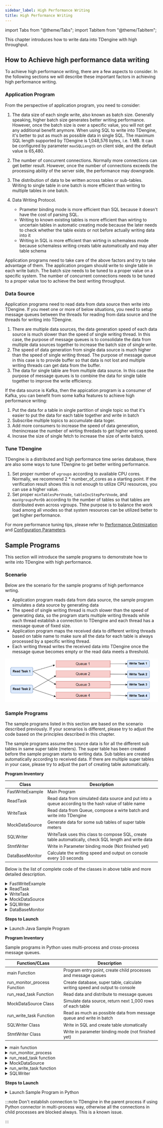 ```yaml
---
sidebar_label: High Performance Writing
title: High Performance Writing
---
```


import Tabs from "@theme/Tabs";
import TabItem from "@theme/TabItem";

This chapter introduces how to write data into TDengine with high throughput.

## How to Achieve high performance data writing

To achieve high performance writing, there are a few aspects to consider. In the following sections we will describe these important factors in achieving high performance writing.

### Application Program

From the perspective of application program, you need to consider:

1. The data size of each single write, also known as batch size. Generally speaking, higher batch size generates better writing performance. However, once the batch size is over a specific value, you will not get any additional benefit anymore. When using SQL to write into TDengine, it's better to put as much as possible data in single SQL. The maximum SQL length supported by TDengine is 1,048,576 bytes, i.e. 1 MB. It can be configured by parameter `maxSQLLength` on client side, and the default value is 65,480.

2. The number of concurrent connections. Normally more connections can get better result. However, once the number of connections exceeds the processing ability of the server side, the performance may downgrade.

3. The distribution of data to be written across tables or sub-tables. Writing to single table in one batch is more efficient than writing to multiple tables in one batch.

4. Data Writing Protocol.
   - Prameter binding mode is more efficient than SQL because it doesn't have the cost of parsing SQL.
   - Writing to known existing tables is more efficient than wirting to uncertain tables in automatic creating mode because the later needs to check whether the table exists or not before actually writing data into it
   - Writing in SQL is more efficient than wirting in schemaless mode because schemaless writing creats table automatically and may alter table schema

Application programs need to take care of the above factors and try to take advantage of them. The application progam should write to single table in each write batch. The batch size needs to be tuned to a proper value on a specific system. The number of concurrent connections needs to be tuned to a proper value too to achieve the best writing throughput.

### Data Source

Application programs need to read data from data source then write into TDengine. If you meet one or more of below situations, you need to setup message queues between the threads for reading from data source and the threads for writing into TDengine.

1. There are multiple data sources, the data generation speed of each data source is much slower than the speed of single writing thread. In this case, the purpose of message queues is to consolidate the data from multiple data sources together to increase the batch size of single write.
2. The speed of data generation from single data source is much higher than the speed of single writing thread. The purpose of message queue in this case is to provide buffer so that data is not lost and multiple writing threads can get data from the buffer.
3. The data for single table are from multiple data source. In this case the purpose of message queues is to combine the data for single table together to improve the write efficiency.

If the data source is Kafka, then the appication program is a consumer of Kafka, you can benefit from some kafka features to achieve high performance writing:

1. Put the data for a table in single partition of single topic so that it's easier to put the data for each table together and write in batch
2. Subscribe multiple topics to accumulate data toger.
3. Add more consumers to increase the speed of data generation, thenincrease the number of wirting thredads to get higher writing speed.
4. Incrase the size of single fetch to increase the size of write batch.

### Tune TDengine

TDengine is a distributed and high performance time series database, there are also some ways to tune TDengine to get better writing performance.

1. Set proper number of `vgroups` according to available CPU cores. Normally, we recommend 2 \* number_of_cores as a starting point. If the verification result shows this is not enough to utilize CPU resources, you can use a higher value.
2. Set proper `minTablesPerVnode`, `tableIncStepPerVnode`, and `maxVgroupsPerDb` according to the number of tables so that tables are distributed even across vgroups. Thhe purpose is to balance the work load among all vnodes so that system resources can be utilized better to get higher performance.

For more performance tuning tips, please refer to [Performance Optimization](../../operation/optimize) and [Configuration Parameters](../../reference/config).

## Sample Programs

This section will introduce the sample programs to demonstrate how to write into TDengine with high performance.

### Scenario

Below are the scenario for the sample programs of high performance wrting.

- Application program reads data from data source, the sample program simulates a data source by generating data
- The speed of single writing thread is much slower than the speed of generating data, so the program starts multiple writing threads while each thread establish a connection to TDengine and each thread has a message queue of fixed size.
- Application program maps the received data to different writing threads based on table name to make sure all the data for each table is always processed by a specific writing thread.
- Each writing thread writes the received data into TDengine once the message queue becomes empty or the read data meets a threshold.

![Thread Model of High Performance Writing into TDengine](../../../zh/07-develop/03-insert-data/highvolume.webp)

### Sample Programs

The sample programs listed in this section are based on the scenario described previously. If your scenarios is different, please try to adjust the code based on the principles described in this chapter.

The sample programs assume the source data is for all the different sub tables in same super table (meters). The super table has been created before the sample program starts to writing data. Sub tables are created automatically according to received data. If there are multiple super tables in your case, please try to adjust the part of creating table automatically.

<Tabs defaultValue="java" groupId="lang">
<TabItem label="Java" value="java">

**Program Inventory**

| Class            | Description                                                                                           |
| ---------------- | ----------------------------------------------------------------------------------------------------- |
| FastWriteExample | Main Program                                                                                          |
| ReadTask         | Read data from simulated data source and put into a queue according to the hash value of table name   |
| WriteTask        | Read data from Queue, compose a wirte batch and write into TDengine                                   |
| MockDataSource   | Generate data for some sub tables of super table meters                                               |
| SQLWriter        | WriteTask uses this class to compose SQL, create table automatically, check SQL length and write data |
| StmtWriter       | Write in Parameter binding mode (Not finished yet)                                                    |
| DataBaseMonitor  | Calculate the writing speed and output on console every 10 seconds                                    |

Below is the list of complete code of the classes in above table and more detailed description.

<details>
<summary>FastWriteExample</summary>
The main Program is responsible for:

1. Create message queues
2. Start writing threads
3. Start reading threads
4. Otuput writing speed every 10 seconds

The main program provides 4 parameters for tuning：

1. The number of reading threads, default value is 1
2. The number of writing threads, default alue is 2
3. The total number of tables in the generated data, default value is 1000. These tables are distributed evenly across all writing threads. If the number of tables is very big, it will cost much time to firstly create these tables.
4. The batch size of single write, default value is 3,000

The capacity of message queue also impacts performance and can be tuned by modifying program. Normally it's always better to have a larger message queue. A larger message queue means lower possibility of being blocked when enqueueing and higher throughput. But a larger message queue consumes more memory space. The default value used in the sample programs is already big enoug.

```java
{{#include docs/examples/java/src/main/java/com/taos/example/highvolume/FastWriteExample.java}}
```

</details>

<details>
<summary>ReadTask</summary>

ReadTask reads data from data source. Each ReadTask is associated with a simulated data source, each data source generates data for a group of specific tables, and the data of any table is only generated from a single specific data source.

ReadTask puts data in message queue in blocking mode. That means, the putting operation is blocked if the message queue is full.

```java
{{#include docs/examples/java/src/main/java/com/taos/example/highvolume/ReadTask.java}}
```

</details>

<details>
<summary>WriteTask</summary>

```java
{{#include docs/examples/java/src/main/java/com/taos/example/highvolume/WriteTask.java}}
```

</details>

<details>

<summary>MockDataSource</summary>

```java
{{#include docs/examples/java/src/main/java/com/taos/example/highvolume/MockDataSource.java}}
```

</details>

<details>

<summary>SQLWriter</summary>

SQLWriter class encapsulates the logic of composing SQL and writing data. Please be noted that the tables have not been created before writing, but are created automatically when catching the exception of table doesn't exist. For other exceptions caught, the SQL which caused the exception are logged for you to debug.

```java
{{#include docs/examples/java/src/main/java/com/taos/example/highvolume/SQLWriter.java}}
```

</details>

<details>

<summary>DataBaseMonitor</summary>

```java
{{#include docs/examples/java/src/main/java/com/taos/example/highvolume/DataBaseMonitor.java}}
```

</details>

**Steps to Launch**

<details>
<summary>Launch Java Sample Program</summary>

You need to set environment variable `TDENGINE_JDBC_URL` before launching the program. If TDengine Server is setup on localhost, then the default value for user name, password and port can be used, like below:

```
TDENGINE_JDBC_URL="jdbc:TAOS://localhost:6030?user=root&password=taosdata"
```

**Launch in IDE**

1. Clone TDengine repolitory
   ```
   git clone git@github.com:taosdata/TDengine.git --depth 1
   ```
2. Use IDE to open `docs/examples/java` directory
3. Configure environment variable `TDENGINE_JDBC_URL`, you can also configure it before launching the IDE, if so you can skip this step.
4. Run class `com.taos.example.highvolume.FastWriteExample`

**Launch on server**

If you want to launch the sample program on a remote server, please follow below steps:

1. Package the sample programs. Execute below command under directory `TDengine/docs/examples/java` ：
   ```
   mvn package
   ```
2. Create `examples/java` directory on the server
   ```
   mkdir -p examples/java
   ```
3. Copy dependencies (below commands assume you are working on a local Windows host and try to launch on a remote Linux host)
   - Copy dependent packages
     ```
     scp -r .\target\lib <user>@<host>:~/examples/java
     ```
   - Copy the jar of sample programs
     ```
     scp -r .\target\javaexample-1.0.jar <user>@<host>:~/examples/java
     ```
4. Configure environment variable
   Edit `~/.bash_profile` or `~/.bashrc` and add below:

   ```
   export TDENGINE_JDBC_URL="jdbc:TAOS://localhost:6030?user=root&password=taosdata"
   ```

   If your TDengine server is not deployed on localhost or doesn't use default port, you need to change the above URL to correct value in your environment.

5. Launch the sample program

   ```
   java -classpath lib/*:javaexample-1.0.jar  com.taos.example.highvolume.FastWriteExample <read_thread_count>  <white_thread_count> <total_table_count> <max_batch_size>
   ```

6. The sample program doesn't exit unless you press <kbd>CTRL</kbd> + <kbd>C</kbd> to terminate it.
   Below is the output of running on a server of 16 cores, 64GB memory and SSD hard disk.

   ```
   root@vm85$ java -classpath lib/*:javaexample-1.0.jar  com.taos.example.highvolume.FastWriteExample 2 12
   18:56:35.896 [main] INFO  c.t.e.highvolume.FastWriteExample - readTaskCount=2, writeTaskCount=12 tableCount=1000 maxBatchSize=3000
   18:56:36.011 [WriteThread-0] INFO  c.taos.example.highvolume.WriteTask - started
   18:56:36.015 [WriteThread-0] INFO  c.taos.example.highvolume.SQLWriter - maxSQLLength=1048576
   18:56:36.021 [WriteThread-1] INFO  c.taos.example.highvolume.WriteTask - started
   18:56:36.022 [WriteThread-1] INFO  c.taos.example.highvolume.SQLWriter - maxSQLLength=1048576
   18:56:36.031 [WriteThread-2] INFO  c.taos.example.highvolume.WriteTask - started
   18:56:36.032 [WriteThread-2] INFO  c.taos.example.highvolume.SQLWriter - maxSQLLength=1048576
   18:56:36.041 [WriteThread-3] INFO  c.taos.example.highvolume.WriteTask - started
   18:56:36.042 [WriteThread-3] INFO  c.taos.example.highvolume.SQLWriter - maxSQLLength=1048576
   18:56:36.093 [WriteThread-4] INFO  c.taos.example.highvolume.WriteTask - started
   18:56:36.094 [WriteThread-4] INFO  c.taos.example.highvolume.SQLWriter - maxSQLLength=1048576
   18:56:36.099 [WriteThread-5] INFO  c.taos.example.highvolume.WriteTask - started
   18:56:36.100 [WriteThread-5] INFO  c.taos.example.highvolume.SQLWriter - maxSQLLength=1048576
   18:56:36.100 [WriteThread-6] INFO  c.taos.example.highvolume.WriteTask - started
   18:56:36.101 [WriteThread-6] INFO  c.taos.example.highvolume.SQLWriter - maxSQLLength=1048576
   18:56:36.103 [WriteThread-7] INFO  c.taos.example.highvolume.WriteTask - started
   18:56:36.104 [WriteThread-7] INFO  c.taos.example.highvolume.SQLWriter - maxSQLLength=1048576
   18:56:36.105 [WriteThread-8] INFO  c.taos.example.highvolume.WriteTask - started
   18:56:36.107 [WriteThread-8] INFO  c.taos.example.highvolume.SQLWriter - maxSQLLength=1048576
   18:56:36.108 [WriteThread-9] INFO  c.taos.example.highvolume.WriteTask - started
   18:56:36.109 [WriteThread-9] INFO  c.taos.example.highvolume.SQLWriter - maxSQLLength=1048576
   18:56:36.156 [WriteThread-10] INFO  c.taos.example.highvolume.WriteTask - started
   18:56:36.157 [WriteThread-11] INFO  c.taos.example.highvolume.WriteTask - started
   18:56:36.158 [WriteThread-10] INFO  c.taos.example.highvolume.SQLWriter - maxSQLLength=1048576
   18:56:36.158 [ReadThread-0] INFO  com.taos.example.highvolume.ReadTask - started
   18:56:36.158 [ReadThread-1] INFO  com.taos.example.highvolume.ReadTask - started
   18:56:36.158 [WriteThread-11] INFO  c.taos.example.highvolume.SQLWriter - maxSQLLength=1048576
   18:56:46.369 [main] INFO  c.t.e.highvolume.FastWriteExample - count=18554448 speed=1855444
   18:56:56.946 [main] INFO  c.t.e.highvolume.FastWriteExample - count=39059660 speed=2050521
   18:57:07.322 [main] INFO  c.t.e.highvolume.FastWriteExample - count=59403604 speed=2034394
   18:57:18.032 [main] INFO  c.t.e.highvolume.FastWriteExample - count=80262938 speed=2085933
   18:57:28.432 [main] INFO  c.t.e.highvolume.FastWriteExample - count=101139906 speed=2087696
   18:57:38.921 [main] INFO  c.t.e.highvolume.FastWriteExample - count=121807202 speed=2066729
   18:57:49.375 [main] INFO  c.t.e.highvolume.FastWriteExample - count=142952417 speed=2114521
   18:58:00.689 [main] INFO  c.t.e.highvolume.FastWriteExample - count=163650306 speed=2069788
   18:58:11.646 [main] INFO  c.t.e.highvolume.FastWriteExample - count=185019808 speed=2136950
   ```

</details>

</TabItem>
<TabItem label="Python" value="python">

**Program Inventory**

Sample programs in Python uses multi-process and cross-process message queues.

| Function/CLass               | Description                                                                 |
| ---------------------------- | --------------------------------------------------------------------------- |
| main Function                | Program entry point, create child processes and message queues              |
| run_monitor_process Function | Create database, super table, calculate writing speed and output to console |
| run_read_task Function       | Read data and distribute to message queues                                  |
| MockDataSource Class         | Simulate data source, return next 1,000 rows of each table                  |
| run_write_task Function      | Read as much as possible data from message queue and write in batch         |
| SQLWriter Class              | Write in SQL and create table utomatically                                  |
| StmtWriter Class             | Write in parameter binding mode (not finished yet)                          |

<details>
<summary>main function</summary>

`main` function is responsible for creating message queues and fork child processes, there are 3 kinds of child processes:

1. Monitoring process, initializes database and calculating writing speed
2. Reading process (n), reads data from data source
3. Writing process (m), wirtes data into TDengine

`main` function provides 5 parameters:

1. The number of reading tasks, default value is 1
2. The number of writing tasks, default value is 1
3. The number of tables, default value is 1,000
4. The capacity of message queue, default value is 1,000,000 bytes
5. The batch size in single write, default value is 3000

```python
{{#include docs/examples/python/fast_write_example.py:main}}
```

</details>

<details>
<summary>run_monitor_process</summary>

Monitoring process initilizes database and monitoring writing speed.

```python
{{#include docs/examples/python/fast_write_example.py:monitor}}
```

</details>

<details>

<summary>run_read_task function</summary>

Reading process reads data from other data system and distributes to the message queue allocated for it.

```python
{{#include docs/examples/python/fast_write_example.py:read}}
```

</details>

<details>

<summary>MockDataSource</summary>

Below is the simulated data source, we assume table name exists in each generated data.

```python
{{#include docs/examples/python/mockdatasource.py}}
```

</details>

<details>
<summary>run_write_task function</summary>

Writing process tries to read as much as possible data from message queue and writes in batch.

```python
{{#include docs/examples/python/fast_write_example.py:write}}
```

</details>

<details>

SQLWriter class encapsulates the logic of composing SQL and writing data. Please be noted that the tables have not been created before writing, but are created automatically when catching the exception of table doesn't exist. For other exceptions caught, the SQL which caused the exception are logged for you to debug. This class also checks the SQL length, if the SQL length is closed to `maxSQLLength` the SQL will be executed immediately. To improve writing efficiency, it's better to increase `maxSQLLength` properly.

<summary>SQLWriter</summary>

```python
{{#include docs/examples/python/sql_writer.py}}
```

</details>

**Steps to Launch**

<details>

<summary>Launch Sample Program in Python</summary>

1. Prerequisities

   - TDengine client driver has been installed
   - Python3 has been installed, the the version >= 3.8
   - TDengine Python connector `taospy` has been installed

2. Install faster-fifo to replace python builtin multiprocessing.Queue

   ```
   pip3 install faster-fifo
   ```

3. Click the "Copy" in the above sample programs to copy `fast_write_example.py` 、 `sql_writer.py` and `mockdatasource.py`.

4. Execute the program

   ```
   python3  fast_write_example.py <READ_TASK_COUNT> <WRITE_TASK_COUNT> <TABLE_COUNT> <QUEUE_SIZE> <MAX_BATCH_SIZE>
   ```

   Below is the output of running on a server of 16 cores, 64GB memory and SSD hard disk.

   ```
   root@vm85$ python3 fast_write_example.py  8 8
   2022-07-14 19:13:45,869 [root] - READ_TASK_COUNT=8, WRITE_TASK_COUNT=8, TABLE_COUNT=1000, QUEUE_SIZE=1000000, MAX_BATCH_SIZE=3000
   2022-07-14 19:13:48,882 [root] - WriteTask-0 started with pid 718347
   2022-07-14 19:13:48,883 [root] - WriteTask-1 started with pid 718348
   2022-07-14 19:13:48,884 [root] - WriteTask-2 started with pid 718349
   2022-07-14 19:13:48,884 [root] - WriteTask-3 started with pid 718350
   2022-07-14 19:13:48,885 [root] - WriteTask-4 started with pid 718351
   2022-07-14 19:13:48,885 [root] - WriteTask-5 started with pid 718352
   2022-07-14 19:13:48,886 [root] - WriteTask-6 started with pid 718353
   2022-07-14 19:13:48,886 [root] - WriteTask-7 started with pid 718354
   2022-07-14 19:13:48,887 [root] - ReadTask-0 started with pid 718355
   2022-07-14 19:13:48,888 [root] - ReadTask-1 started with pid 718356
   2022-07-14 19:13:48,889 [root] - ReadTask-2 started with pid 718357
   2022-07-14 19:13:48,889 [root] - ReadTask-3 started with pid 718358
   2022-07-14 19:13:48,890 [root] - ReadTask-4 started with pid 718359
   2022-07-14 19:13:48,891 [root] - ReadTask-5 started with pid 718361
   2022-07-14 19:13:48,892 [root] - ReadTask-6 started with pid 718364
   2022-07-14 19:13:48,893 [root] - ReadTask-7 started with pid 718365
   2022-07-14 19:13:56,042 [DataBaseMonitor] - count=6676310 speed=667631.0
   2022-07-14 19:14:06,196 [DataBaseMonitor] - count=20004310 speed=1332800.0
   2022-07-14 19:14:16,366 [DataBaseMonitor] - count=32290310 speed=1228600.0
   2022-07-14 19:14:26,527 [DataBaseMonitor] - count=44438310 speed=1214800.0
   2022-07-14 19:14:36,673 [DataBaseMonitor] - count=56608310 speed=1217000.0
   2022-07-14 19:14:46,834 [DataBaseMonitor] - count=68757310 speed=1214900.0
   2022-07-14 19:14:57,280 [DataBaseMonitor] - count=80992310 speed=1223500.0
   2022-07-14 19:15:07,689 [DataBaseMonitor] - count=93805310 speed=1281300.0
   2022-07-14 19:15:18,020 [DataBaseMonitor] - count=106111310 speed=1230600.0
   2022-07-14 19:15:28,356 [DataBaseMonitor] - count=118394310 speed=1228300.0
   2022-07-14 19:15:38,690 [DataBaseMonitor] - count=130742310 speed=1234800.0
   2022-07-14 19:15:49,000 [DataBaseMonitor] - count=143051310 speed=1230900.0
   2022-07-14 19:15:59,323 [DataBaseMonitor] - count=155276310 speed=1222500.0
   2022-07-14 19:16:09,649 [DataBaseMonitor] - count=167603310 speed=1232700.0
   2022-07-14 19:16:19,995 [DataBaseMonitor] - count=179976310 speed=1237300.0
   ```

</details>

:::note
Don't establish connection to TDengine in the parent process if using Python connector in multi-process way, otherwise all the connections in child processes are blocked always. This is a known issue.

:::

</TabItem>
</Tabs>
